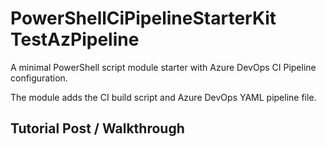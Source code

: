 # PowerShellCiPipelineStarterKit TestAzPipeline
A minimal PowerShell script module starter with Azure DevOps CI Pipeline configuration.

The module adds the CI build script and Azure DevOps YAML pipeline file.

## Tutorial Post / Walkthrough
